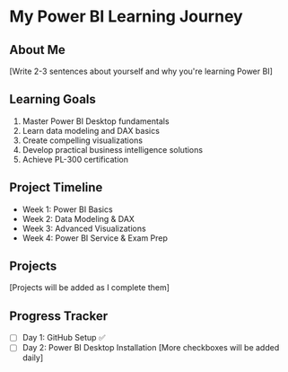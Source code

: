 # My Power BI Learning Journey

## About Me
[Write 2-3 sentences about yourself and why you're learning Power BI]

## Learning Goals
1. Master Power BI Desktop fundamentals
2. Learn data modeling and DAX basics
3. Create compelling visualizations
4. Develop practical business intelligence solutions
5. Achieve PL-300 certification

## Project Timeline
- Week 1: Power BI Basics
- Week 2: Data Modeling & DAX
- Week 3: Advanced Visualizations
- Week 4: Power BI Service & Exam Prep

## Projects
[Projects will be added as I complete them]

## Progress Tracker
- [ ] Day 1: GitHub Setup ✅
- [ ] Day 2: Power BI Desktop Installation
[More checkboxes will be added daily]
